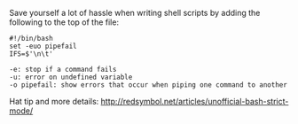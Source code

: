 Save yourself a lot of hassle when writing shell scripts by adding the following to the top of the file:

```
#!/bin/bash
set -euo pipefail
IFS=$'\n\t'
```

```
-e: stop if a command fails
-u: error on undefined variable
-o pipefail: show errors that occur when piping one command to another
```

Hat tip and more details: http://redsymbol.net/articles/unofficial-bash-strict-mode/
